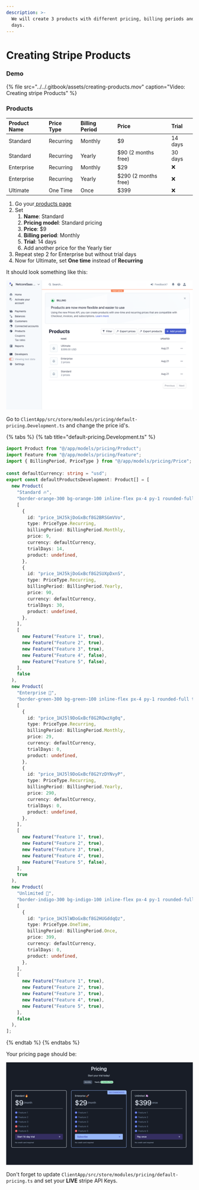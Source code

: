 ```yaml
---
description: >-
  We will create 3 products with different pricing, billing periods and trial
  days.
---
```


# Creating Stripe Products

### Demo

{% file src="../../.gitbook/assets/creating-products.mov" caption="Video: Creating stripe Products" %}

### Products

| Product Name | Price Type | Billing Period | Price | Trial |
| :--- | :--- | :--- | :--- | :--- |
| Standard | Recurring | Monthly | $9 | 14 days |
| Standard | Recurring | Yearly | $90 \(2 months free\) | 30 days |
| Enterprise | Recurring | Monthly | $29 | ❌ |
| Enterprise | Recurring | Yearly | $290 \(2 months free\) | ❌ |
| Ultimate | One Time | Once | $399 | ❌ |

1. Go your[ products page](https://dashboard.stripe.com/test/products)
2. Set
   1. **Name**: Standard
   2. **Pricing model**: Standard pricing
   3. **Price**: $9
   4. **Billing period**: Monthly
   5. **Trial**: 14 days
   6. Add another price for the Yearly tier 
3. Repeat step 2 for Enterprise but without trial days
4. Now for Ultimate, set **One time** instead of **Recurring**

It should look something like this:

![](../../.gitbook/assets/screen-shot-2020-08-21-at-22.34.47.png)

Go to `ClientApp/src/store/modules/pricing/default-pricing.Development.ts` and change the price id's.

{% tabs %}
{% tab title="default-pricing.Development.ts" %}
```typescript
import Product from "@/app/models/pricing/Product";
import Feature from "@/app/models/pricing/Feature";
import { BillingPeriod, PriceType } from "@/app/models/pricing/Price";

const defaultCurrency: string = "usd";
export const defaultProductsDevelopment: Product[] = [
  new Product(
    "Standard 🔥",
    "border-orange-300 bg-orange-100 inline-flex px-4 py-1 rounded-full text-sm leading-5 font-semibold tracking-wide uppercase border text-indigo-600",
    [
      {
        id: "price_1HJ5kjDoGxBcf8G2BRSGmVVo",
        type: PriceType.Recurring,
        billingPeriod: BillingPeriod.Monthly,
        price: 9,
        currency: defaultCurrency,
        trialDays: 14,
        product: undefined,
      },
      {
        id: "price_1HJ5kjDoGxBcf8G2SUXpDxnS",
        type: PriceType.Recurring,
        billingPeriod: BillingPeriod.Yearly,
        price: 90,
        currency: defaultCurrency,
        trialDays: 30,
        product: undefined,
      },
    ],
    [
      new Feature("Feature 1", true),
      new Feature("Feature 2", true),
      new Feature("Feature 3", true),
      new Feature("Feature 4", false),
      new Feature("Feature 5", false),
    ],
    false
  ),
  new Product(
    "Enterprise 🚀",
    "border-green-300 bg-green-100 inline-flex px-4 py-1 rounded-full text-sm leading-5 font-semibold tracking-wide uppercase border text-indigo-600",
    [
      {
        id: "price_1HJ5l9DoGxBcf8G2RQwzXg0q",
        type: PriceType.Recurring,
        billingPeriod: BillingPeriod.Monthly,
        price: 29,
        currency: defaultCurrency,
        trialDays: 0,
        product: undefined,
      },
      {
        id: "price_1HJ5l9DoGxBcf8G2YzDYNvyP",
        type: PriceType.Recurring,
        billingPeriod: BillingPeriod.Yearly,
        price: 290,
        currency: defaultCurrency,
        trialDays: 0,
        product: undefined,
      },
    ],
    [
      new Feature("Feature 1", true),
      new Feature("Feature 2", true),
      new Feature("Feature 3", true),
      new Feature("Feature 4", true),
      new Feature("Feature 5", false),
    ],
    true
  ),
  new Product(
    "Unlimited 🦄",
    "border-indigo-300 bg-indigo-100 inline-flex px-4 py-1 rounded-full text-sm leading-5 font-semibold tracking-wide uppercase border text-indigo-600",
    [
      {
        id: "price_1HJ5lWDoGxBcf8G2HUGddqQz",
        type: PriceType.OneTime,
        billingPeriod: BillingPeriod.Once,
        price: 399,
        currency: defaultCurrency,
        trialDays: 0,
        product: undefined,
      },
    ],
    [
      new Feature("Feature 1", true),
      new Feature("Feature 2", true),
      new Feature("Feature 3", true),
      new Feature("Feature 4", true),
      new Feature("Feature 5", true),
    ],
    false
  ),
];

```
{% endtab %}
{% endtabs %}

Your pricing page should be:

![](../../.gitbook/assets/screen-shot-2020-08-22-at-18.13.06.png)

Don't forget to update `ClientApp/src/store/modules/pricing/default-pricing.ts` and set your **LIVE** stripe API Keys.

